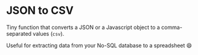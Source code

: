 # JSON to CSV

Tiny function that converts a JSON or a Javascript object to a comma-separated values (`csv`).

Useful for extracting data from your No-SQL database to a spreadsheet :smile:
